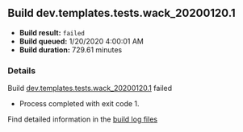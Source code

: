 ## Build dev.templates.tests.wack_20200120.1
- **Build result:** `failed`
- **Build queued:** 1/20/2020 4:00:01 AM
- **Build duration:** 729.61 minutes
### Details
Build [dev.templates.tests.wack_20200120.1](https://winappstudio.visualstudio.com/web/build.aspx?pcguid=a4ef43be-68ce-4195-a619-079b4d9834c2&builduri=vstfs%3a%2f%2f%2fBuild%2fBuild%2f32593) failed

+ Process completed with exit code 1.

Find detailed information in the [build log files]()
